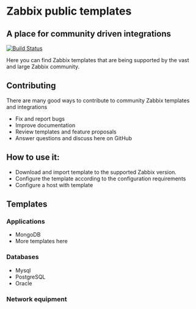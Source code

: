 # Zabbix public templates
## A place for community driven integrations

[![Build Status](https://travis-ci.org/joemccann/dillinger.svg?branch=master)](https://travis-ci.org/joemccann/dillinger)

Here you can find Zabbix templates that are being supported by the vast and large Zabbix community.

## Contributing
There are many good ways to contribute to community Zabbix templates and integrations
- Fix and report bugs
- Improve documentation
- Review templates and feature proposals
- Answer questions and discuss here on GitHub

## How to use it:
- Download and import template to the supported Zabbix version. 
- Configure the template according to the configuration requirements
- Configure a host with template



## Templates
### Applications
- MongoDB
- More templates here

### Databases
- Mysql
- PostgreSQL
- Oracle

### Network equipment


